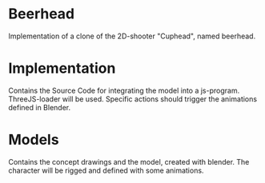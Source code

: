 # Beerhead
Implementation of a clone of the 2D-shooter "Cuphead", named beerhead.

# Implementation
Contains the Source Code for integrating the model into a js-program. ThreeJS-loader will be used. Specific actions should trigger the animations defined in Blender.

# Models
Contains the concept drawings and the model, created with blender. The character will be rigged and defined with some animations.
